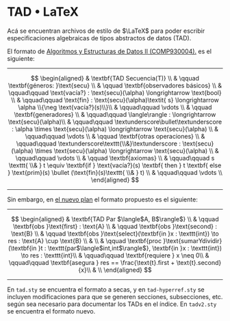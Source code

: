# TAD • LaTeX

Acá se encuentran archivos de estilo de $\LaTeX$ para poder escribir especificaciones algebraicas de tipos abstractos de datos (TAD). 

El formato de [Algoritmos y Estructuras de Datos II (COMP930004).](https://github.com/joangq/exactas/tree/main/COMP930004-AED2) es el siguiente:

---

$$
\begin{aligned}
& \textbf{TAD Secuencia(T)} \\
& \qquad \textbf{géneros: }\text{secu} \\
& \qquad \textbf{observadores básicos} \\
& \qquad\qquad \text{vacía?} : \text{secu}(\alpha) \longrightarrow \text{bool} \\
& \qquad\qquad \text{fin} : \text{secu}(\alpha)\textit{ s} \longrightarrow \alpha \\{\neg \text{vacía?}(s)\\}\\
& \qquad\qquad \vdots \\
& \qquad \textbf{generadores} \\
& \qquad\qquad \langle\rangle : \longrightarrow \text{secu}(\alpha)\\
& \qquad\qquad \textunderscore\bullet\textunderscore : \alpha \times \text{secu}(\alpha) \longrightarrow \text{secu}(\alpha) \\
& \qquad\qquad \vdots \\
& \qquad \textbf{otras operaciones} \\
& \qquad\qquad \textunderscore\texttt{\\&}\textunderscore : \text{secu}(\alpha) \times \text{secu}(\alpha) \longrightarrow \text{secu}(\alpha) \\
& \qquad\qquad \vdots \\
& \qquad \textbf{axiomas} \\
& \qquad\qquad s \texttt{ \\& } t \equiv \textbf{if } \text{vacía?}(s) \textbf{ then } t \textbf{ else } \text{prim}(s) \bullet (\text{fin}(s)\texttt{ \\& } t) \\
& \qquad\qquad \vdots \\
\end{aligned}
$$

---

Sin embargo, en [el nuevo plan](https://computacion.dc.uba.ar/plan-de-estudios-2023/) el formato propuesto es el siguiente:

---

$$
\begin{aligned}
& \textbf{TAD Par $\langle$A, B$\rangle$} \\
& \qquad \textbf{obs }\text{first} : \text{A} \\
& \qquad \textbf{obs }\text{second} : \text{B} \\
& \qquad \textbf{obs }\text{select}(\textbf{in }x : \texttt{int}) \to res : \text{A} \cup \text{B} \\
& \\
& \qquad \textbf{proc }\text{sumarYdividir}(\textbf{in }t : \texttt{par$\langle$int,int$\rangle$}, \textbf{in }x : \texttt{int}) \to res : \texttt{int}\\
& \qquad\qquad \textbf{requiere } x \neq 0\\
& \qquad\qquad \textbf{asegura } res == \frac{\text{t}.first + \text{t}.second}{x}\\
& \\
\end{aligned}
$$

---

En `tad.sty` se encuentra el formato a secas, y en `tad-hyperref.sty` se incluyen modificaciones para que se generen secciones, subsecciones, etc. según sea necesario para documentar los TADs en el índice.
En `tadv2.sty` se encuentra el formato nuevo.
